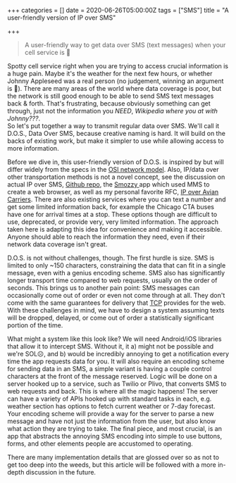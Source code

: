 +++
categories = []
date = 2020-06-26T05:00:00Z
tags = ["SMS"]
title = "A user-friendly version of IP over SMS"

+++
> A user-friendly way to get data over SMS (text messages) when your cell service is 💩

Spotty cell service right when you are trying to access crucial information is a huge pain. Maybe it's the weather for the next few hours, or whether Johnny Appleseed was a real person (no judgement, winning an argument is 🤩). There are many areas of the world where data coverage is poor, but the network is still good enough to be able to send SMS text messages back & forth. That's frustrating, because obviously something can get through, just not the information you _NEED_, _Wikipedia where you at with Johnny???_.  
So let's put together a way to transmit regular data over SMS. We'll call it D.O.S., Data Over SMS, because creative naming is hard. It will build on the backs of existing work, but make it simpler to use while allowing access to more information.

Before we dive in, this user-friendly version of D.O.S. is inspired by but will differ widely from the specs in the [OSI network model](https://community.fs.com/blog/tcpip-vs-osi-whats-the-difference-between-the-two-models.html "OSI network model"). Also, IP/data over other transportation methods is not a novel concept, see the discussion on actual IP over SMS, [Github repo](https://github.com/spandanb/ipos,), the [Smozzy ](https://techcrunch.com/2011/09/09/new-android-app-smozzy-lets-you-surf-the-web-without-a-data-plan/?guccounter=1&guce_referrer=aHR0cHM6Ly9kdWNrZHVja2dvLmNvbS8&guce_referrer_sig=AQAAAFyJad81lJeZxYv3xmndl1602c0H2rsmqfyRzHBSX2sujev9iOo7zACylEzR0ApeJ6OKcWPqahF-tP6SMYAPdvdiVAwYvGy5rZW_elZYmyb9nqFC-3RlzIG90dIXofWIP6DCHoDgOqutC-FtW-D4Aa8xTrdO2jsas4P79vbihOfT "Tech Crunch - Smozzy")app which used MMS to create a web browser, as well as my personal favorite RFC, [IP over Avian Carriers](https://tools.ietf.org/html/rfc1). There are also existing services where you can text a number and get some limited information back, for example the Chicago CTA buses have one for arrival times at a stop. These options though are difficult to use, deprecated, or provide very, very limited information. The approach taken here is adapting this idea for convenience and making it accessible. Anyone should able to reach the information they need, even if their network data coverage isn't great.

D.O.S. is not without challenges, though. The first hurdle is size. SMS is limited to only \~150 characters, constraining the data that can fit in a single message, even with a genius encoding scheme. SMS also has significantly longer transport time compared to web requests, usually on the order of seconds. This brings us to another pain point: SMS messages can occasionally come out of order or even not come through at all. They don't come with the same guarantees for delivery that [TCP](https://en.wikipedia.org/wiki/Transmission_Control_Protocol) provides for the web. With these challenges in mind, we have to design a system assuming texts will be dropped, delayed, or come out of order a statistically significant portion of the time.

What might a system like this look like? We will need Android/iOS libraries that allow it to intercept SMS. Without it, it a) might not be possible and we're SOL☹️, and b) would be incredibly annoying to get a notification every time the app requests data for you. It will also require an encoding scheme for sending data in an SMS, a simple variant is having a couple control characters at the front of the message reserved. Logic will be done on a server hooked up to a service, such as Twilio or Plivo, that converts SMS to web requests and back. This is where all the magic happens! The server can have a variety of APIs hooked up with standard tasks in each, e.g. weather section has options to fetch current weather or 7-day forecast. Your encoding scheme will provide a way for the server to parse a new message and have not just the information from the user, but also know what action they are trying to take. The final piece, and most crucial, is an app that abstracts the annoying SMS encoding into simple to use buttons, forms, and other elements people are accustomed to operating.

There are many implementation details that are glossed over so as not to get too deep into the weeds, but this article will be followed with a more in-depth discussion in the future.